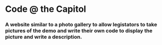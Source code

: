 # Code @ the Capitol
### A website similar to a photo gallery to allow legistators to take pictures of the demo and write their own code to display the picture and write a description.
